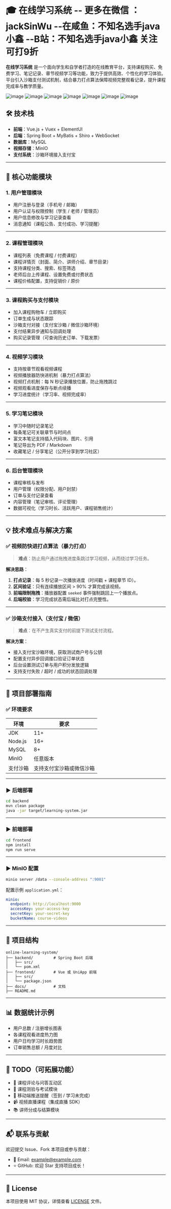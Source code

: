 # 🎓 在线学习系统 -- 更多在微信 ： jackSinWu --在咸鱼：不知名选手java小鑫 --B站：不知名选手java小鑫 关注可打9折

**在线学习系统** 是一个面向学生和自学者打造的在线教育平台，支持课程购买、免费学习、笔记记录、章节视频学习等功能，致力于提供高效、个性化的学习体验。平台引入沙箱支付测试机制，结合暴力打点算法保障视频完整观看记录，提升课程完成率与教学质量。

![image](https://github.com/user-attachments/assets/ef4bff20-12bb-4372-8b74-ea932a5a7ae5)
![image](https://github.com/user-attachments/assets/289dcd88-384e-4c62-9816-4651482f4c11)
![image](https://github.com/user-attachments/assets/77dda48c-9739-4ee9-aa18-7027f47b0b9c)
![image](https://github.com/user-attachments/assets/b5fc5aea-8130-4a5d-9b5e-20035945616a)
![image](https://github.com/user-attachments/assets/823bc70f-c7c8-4a66-bbed-3d723a93992f)
![image](https://github.com/user-attachments/assets/fd2c2fb0-2793-42b0-a728-257c1955215c)
![image](https://github.com/user-attachments/assets/ed1a0381-5d35-4754-9579-3b9e0084896e)


## 🛠 技术栈

- **前端**：Vue.js + Vuex + ElementUI
- **后端**：Spring Boot + MyBatis + Shiro + WebSocket  
- **数据库**：MySQL  
- **视频存储**：MinIO 
- **支付系统**：沙箱环境接入支付宝

---

## 🌟 核心功能模块

### 1. 用户管理模块

- 用户注册与登录（手机号 / 邮箱）  
- 用户认证与权限控制（学生 / 老师 / 管理员）  
- 用户信息修改与学习记录查看  
- 消息通知（课程公告、支付成功、学习提醒）

---

### 2. 课程管理模块

- 课程列表（免费课程 / 付费课程）  
- 课程详情页（封面、简介、讲师介绍、章节目录）  
- 支持课程分类、搜索、标签筛选  
- 老师后台上传课程、设置免费或付费状态  
- 课程价格配置，支持促销价 / 原价

---

### 3. 课程购买与支付模块

- 加入课程购物车 / 立即购买  
- 订单生成与状态跟踪  
- 沙箱支付对接（支付宝沙箱 / 微信沙箱环境）  
- 支付结果异步通知与回调处理  
- 购买记录管理（可查询历史订单、下载发票）

---

### 4. 视频学习模块

- 支持按章节观看视频课程  
- 视频播放器防快进机制（暴力打点算法）  
- 视频打点机制：每 N 秒记录播放位置，防止拖拽跳过  
- 视频观看进度保存与断点续播  
- 学习进度统计（学习率、视频完成率）

---

### 5. 学习笔记模块

- 学习中随时记录笔记  
- 每条笔记可关联章节与时间点  
- 富文本笔记支持插入代码块、图片、引用  
- 笔记导出为 PDF / Markdown  
- 收藏笔记 / 分享笔记（公开分享到学习社区）

---

### 6. 后台管理模块

- 课程审核与发布  
- 用户管理（权限分配、用户封禁）  
- 订单与支付记录查看  
- 内容管理（笔记审核、评论管理）  
- 数据可视化（学习时长、活跃用户、课程销售统计）

---

## 💡 技术难点与解决方案

### ✅ 视频防快进打点算法（暴力打点）

> **难点**：防止用户通过拖拽进度条跳过学习视频，从而绕过学习任务。

**解决思路**：

1. **打点记录**：每 5 秒记录一次播放进度（时间戳 + 课程章节 ID）。
2. **区间验证**：只有连续播放区间 > 90% 才算完成该视频。
3. **前端限制拖拽**：播放器配置 `seeked` 事件强制跳回上一个播放点。
4. **后端校验**：学习完成状态需后端比对打点完整性。

---

### ✅ 沙箱支付接入（支付宝 / 微信）

> **难点**：在不产生真实支付的前提下测试支付流程。

**解决方案**：

- 接入支付宝沙箱环境，获取测试商户号与公钥  
- 配置支付异步回调接口验证订单状态  
- 后台设置测试订单与用户积分发放逻辑  
- 支持支付失败 / 超时 / 成功的状态回调处理

---

## 🚀 项目部署指南

### ✅ 环境要求

| 环境 | 要求 |
|------|------|
| JDK | 11+ |
| Node.js | 16+ |
| MySQL | 8+ |
| MinIO | 任意版本 |
| 支付沙箱 | 支持支付宝沙箱或微信沙箱 |

---

### ▶ 后端部署

```bash
cd backend
mvn clean package
java -jar target/learning-system.jar
```

---

### ▶ 前端部署

```bash
cd frontend
npm install
npm run serve
```

---

### ▶ MinIO 配置

```bash
minio server /data --console-address ":9001"
```

配置示例 `application.yml`：

```yaml
minio:
  endpoint: http://localhost:9000
  accessKey: your-access-key
  secretKey: your-secret-key
  bucketName: course-videos
```

---

## 📁 项目结构

```
online-learning-system/
├── backend/         # Spring Boot 后端
│   ├── src/
│   └── pom.xml
├── frontend/        # Vue 或 UniApp 前端
│   ├── src/
│   └── package.json
├── docs/            # 文档
├── README.md
```

---

## 📊 数据统计示例

- 用户总数 / 注册增长图表  
- 各课程观看进度热力图  
- 用户日均学习时长趋势图  
- 订单销售总额 / 月度对比

---

## 📌 TODO（可拓展功能）

- 💬 课程评论与问答互动区  
- 📝 课程测验与考试模块  
- 📱 移动端推送提醒（签到 / 学习未完成）  
- 📹 视频直播课程（集成直播 SDK）  
- 📚 讲师分成与结算模块

---

## 📬 联系与贡献

欢迎提交 Issue、Fork 本项目或参与贡献：

- 📧 Email: example@example.com  
- ⭐ GitHub: 欢迎 Star 支持项目成长！

---

## 📄 License

本项目使用 MIT 协议，详情查看 [LICENSE](./LICENSE) 文件。
